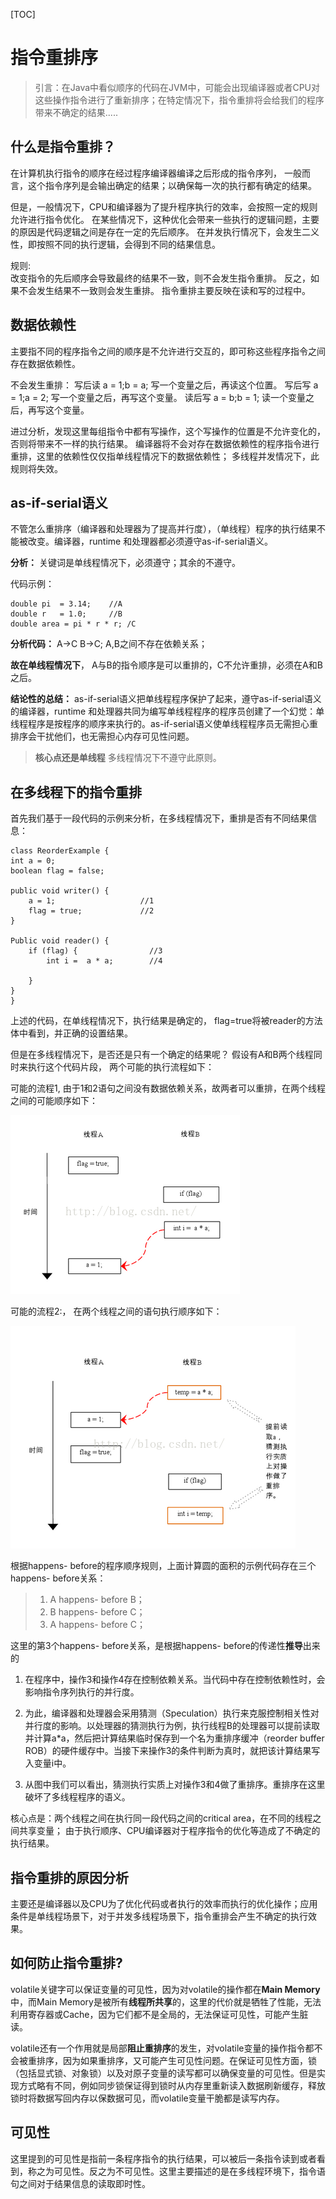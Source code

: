 [TOC]

# 指令重排序


> 引言：在Java中看似顺序的代码在JVM中，可能会出现编译器或者CPU对这些操作指令进行了重新排序；在特定情况下，指令重排将会给我们的程序带来不确定的结果.....

## 什么是指令重排？

在计算机执行指令的顺序在经过程序编译器编译之后形成的指令序列，
一般而言，这个指令序列是会输出确定的结果；以确保每一次的执行都有确定的结果。

但是，一般情况下，CPU和编译器为了提升程序执行的效率，会按照一定的规则允许进行指令优化。
在某些情况下，这种优化会带来一些执行的逻辑问题，主要的原因是代码逻辑之间是存在一定的先后顺序。
在并发执行情况下，会发生二义性，即按照不同的执行逻辑，会得到不同的结果信息。

规则:  
改变指令的先后顺序会导致最终的结果不一致，则不会发生指令重排。
反之，如果不会发生结果不一致则会发生重排。
指令重排主要反映在读和写的过程中。


## 数据依赖性

主要指不同的程序指令之间的顺序是不允许进行交互的，即可称这些程序指令之间存在数据依赖性。

不会发生重排：
写后读 	a = 1;b = a; 	写一个变量之后，再读这个位置。
写后写 	a = 1;a = 2; 	写一个变量之后，再写这个变量。
读后写 	a = b;b = 1; 	读一个变量之后，再写这个变量。

进过分析，发现这里每组指令中都有写操作，这个写操作的位置是不允许变化的，否则将带来不一样的执行结果。
编译器将不会对存在数据依赖性的程序指令进行重排，这里的依赖性仅仅指单线程情况下的数据依赖性；
多线程并发情况下，此规则将失效。

## as-if-serial语义

​不管怎么重排序（编译器和处理器为了提高并行度），（单线程）程序的执行结果不能被改变。编译器，runtime 和处理器都必须遵守as-if-serial语义。

**分析：**  关键词是单线程情况下，必须遵守；其余的不遵守。

代码示例：

```
double pi  = 3.14;    //A
double r   = 1.0;     //B
double area = pi * r * r; /C
```

**分析代码：**   A->C   B->C;   A,B之间不存在依赖关系；

**故在单线程情况下**， A与B的指令顺序是可以重排的，C不允许重排，必须在A和B之后。

**结论性的总结：**
as-if-serial语义把单线程程序保护了起来，遵守as-if-serial语义的编译器，runtime 和处理器共同为编写单线程程序的程序员创建了一个幻觉：单线程程序是按程序的顺序来执行的。as-if-serial语义使单线程程序员无需担心重排序会干扰他们，也无需担心内存可见性问题。

> **核心点还是单线程**  多线程情况下不遵守此原则。



## 在多线程下的指令重排

首先我们基于一段代码的示例来分析，在多线程情况下，重排是否有不同结果信息：

```
class ReorderExample {
int a = 0;
boolean flag = false;

public void writer() {
    a = 1;                   //1
    flag = true;             //2
}

Public void reader() {
    if (flag) {                //3
        int i =  a * a;        //4
      
    }
}
}
```

上述的代码，在单线程情况下，执行结果是确定的， flag=true将被reader的方法体中看到，并正确的设置结果。 

但是在多线程情况下，是否还是只有一个确定的结果呢？
假设有A和B两个线程同时来执行这个代码片段， 两个可能的执行流程如下：

可能的流程1, 由于1和2语句之间没有数据依赖关系，故两者可以重排，在两个线程之间的可能顺序如下： 

![img](指令重排序多线程1.jpg)

可能的流程2:， 在两个线程之间的语句执行顺序如下：

![img](指令重排序多线程2.jpg)

根据happens- before的程序顺序规则，上面计算圆的面积的示例代码存在三个happens- before关系：

> 1. A happens- before B；
> 2. B happens- before C；
> 3. A happens- before C；



这里的第3个happens- before关系，是根据happens- before的传递性**推导**出来的 

1.  在程序中，操作3和操作4存在控制依赖关系。当代码中存在控制依赖性时，会影响指令序列执行的并行度。

2. 为此，编译器和处理器会采用猜测（Speculation）执行来克服控制相关性对并行度的影响。以处理器的猜测执行为例，执行线程B的处理器可以提前读取并计算a*a，然后把计算结果临时保存到一个名为重排序缓冲（reorder buffer ROB）的硬件缓存中。当接下来操作3的条件判断为真时，就把该计算结果写入变量i中。

3.  从图中我们可以看出，猜测执行实质上对操作3和4做了重排序。重排序在这里破坏了多线程程序的语义。

核心点是：两个线程之间在执行同一段代码之间的critical area，在不同的线程之间共享变量；
由于执行顺序、CPU编译器对于程序指令的优化等造成了不确定的执行结果。

## 指令重排的原因分析

​主要还是编译器以及CPU为了优化代码或者执行的效率而执行的优化操作；应用条件是单线程场景下，对于并发多线程场景下，指令重排会产生不确定的执行效果。

## 如何防止指令重排?

​volatile关键字可以保证变量的可见性，因为对volatile的操作都在**Main Memory**中，而Main Memory是被所有**线程所共享**的，这里的代价就是牺牲了性能，无法利用寄存器或Cache，因为它们都不是全局的，无法保证可见性，可能产生脏读。

​volatile还有一个作用就是局部**阻止重排序**的发生，对volatile变量的操作指令都不会被重排序，因为如果重排序，又可能产生可见性问题。
​在保证可见性方面，锁（包括显式锁、对象锁）以及对原子变量的读写都可以确保变量的可见性。但是实现方式略有不同，例如同步锁保证得到锁时从内存里重新读入数据刷新缓存，释放锁时将数据写回内存以保数据可见，而volatile变量干脆都是读写内存。

## 可见性

​这里提到的可见性是指前一条程序指令的执行结果，可以被后一条指令读到或者看到，称之为可见性。反之为不可见性。这里主要描述的是在多线程环境下，指令语句之间对于结果信息的读取即时性。












